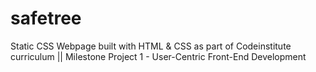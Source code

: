 # safetree
Static CSS Webpage built with HTML &amp; CSS as part of Codeinstitute curriculum || Milestone Project 1 - User-Centric Front-End Development
